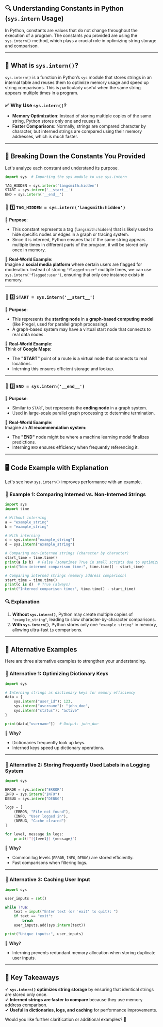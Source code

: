 ## 🔍 Understanding Constants in Python (`sys.intern` Usage)

In Python, constants are values that do not change throughout the execution of a program. The constants you provided are using the `sys.intern()` method, which plays a crucial role in optimizing string storage and comparison.

---

## 📌 **What is `sys.intern()`?**
`sys.intern()` is a function in Python’s `sys` module that stores strings in an internal table and reuses them to optimize memory usage and speed up string comparisons. This is particularly useful when the same string appears multiple times in a program.

### ✅ **Why Use `sys.intern()`?**
- **Memory Optimization**: Instead of storing multiple copies of the same string, Python stores only one and reuses it.
- **Faster Comparisons**: Normally, strings are compared character by character, but interned strings are compared using their memory addresses, which is much faster.

---

## 🚀 **Breaking Down the Constants You Provided**
Let's analyze each constant and understand its purpose.

```python
import sys  # Importing the sys module to use sys.intern

TAG_HIDDEN = sys.intern('langsmith:hidden')  
START = sys.intern('__start__')  
END = sys.intern('__end__')  
```

### 📌 **1️⃣ `TAG_HIDDEN = sys.intern('langsmith:hidden')`**
🔹 **Purpose**:  
- This constant represents a tag (`langsmith:hidden`) that is likely used to hide specific nodes or edges in a graph or tracing system.
- Since it is interned, Python ensures that if the same string appears multiple times in different parts of the program, it will be stored only once in memory.

🔹 **Real-World Example**:  
Imagine a **social media platform** where certain users are flagged for moderation. Instead of storing `"flagged:user"` multiple times, we can use `sys.intern('flagged:user')`, ensuring that only one instance exists in memory.

---

### 📌 **2️⃣ `START = sys.intern('__start__')`**
🔹 **Purpose**:  
- This represents the **starting node** in a **graph-based computing model** (like Pregel, used for parallel graph processing).
- A graph-based system may have a virtual start node that connects to real data nodes.

🔹 **Real-World Example**:  
Think of **Google Maps**:
- The **"START"** point of a route is a virtual node that connects to real locations.
- Interning this ensures efficient storage and lookup.

---

### 📌 **3️⃣ `END = sys.intern('__end__')`**
🔹 **Purpose**:  
- Similar to `START`, but represents the **ending node** in a graph system.
- Used in large-scale parallel graph processing to determine termination.

🔹 **Real-World Example**:  
Imagine an **AI recommendation system**:
- The **"END"** node might be where a machine learning model finalizes predictions.
- Interning `END` ensures efficiency when frequently referencing it.

---

## 🖥 **Code Example with Explanation**
Let's see how `sys.intern()` improves performance with an example.

### **🚀 Example 1: Comparing Interned vs. Non-Interned Strings**
```python
import sys
import time

# Without interning
a = "example_string"
b = "example_string"

# With interning
c = sys.intern("example_string")
d = sys.intern("example_string")

# Comparing non-interned strings (character by character)
start_time = time.time()
print(a is b)  # False (sometimes True in small scripts due to optimization)
print("Non-interned comparison time:", time.time() - start_time)

# Comparing interned strings (memory address comparison)
start_time = time.time()
print(c is d)  # True (always)
print("Interned comparison time:", time.time() - start_time)
```
### **🔍 Explanation**
1. **Without `sys.intern()`**, Python may create multiple copies of `"example_string"`, leading to slow character-by-character comparisons.
2. **With `sys.intern()`**, Python stores only one `"example_string"` in memory, allowing ultra-fast `is` comparisons.

---

## 🔄 **Alternative Examples**
Here are three alternative examples to strengthen your understanding.

### **📌 Alternative 1: Optimizing Dictionary Keys**
```python
import sys

# Interning strings as dictionary keys for memory efficiency
data = {
    sys.intern("user_id"): 123,
    sys.intern("username"): "john_doe",
    sys.intern("status"): "active"
}

print(data["username"])  # Output: john_doe
```
🔹 **Why?**  
- Dictionaries frequently look up keys.
- Interned keys speed up dictionary operations.

---

### **📌 Alternative 2: Storing Frequently Used Labels in a Logging System**
```python
import sys

ERROR = sys.intern("ERROR")
INFO = sys.intern("INFO")
DEBUG = sys.intern("DEBUG")

logs = [
    (ERROR, "File not found"),
    (INFO, "User logged in"),
    (DEBUG, "Cache cleared")
]

for level, message in logs:
    print(f"[{level}] {message}")
```
🔹 **Why?**  
- Common log levels (`ERROR`, `INFO`, `DEBUG`) are stored efficiently.
- Fast comparisons when filtering logs.

---

### **📌 Alternative 3: Caching User Input**
```python
import sys

user_inputs = set()

while True:
    text = input("Enter text (or 'exit' to quit): ")
    if text == "exit":
        break
    user_inputs.add(sys.intern(text))

print("Unique inputs:", user_inputs)
```
🔹 **Why?**  
- Interning prevents redundant memory allocation when storing duplicate user inputs.

---

## 🎯 **Key Takeaways**
✔ **`sys.intern()` optimizes string storage** by ensuring that identical strings are stored only once.  
✔ **Interned strings are faster to compare** because they use memory address comparison.  
✔ **Useful in dictionaries, logs, and caching** for performance improvements.  

Would you like further clarification or additional examples? 🚀